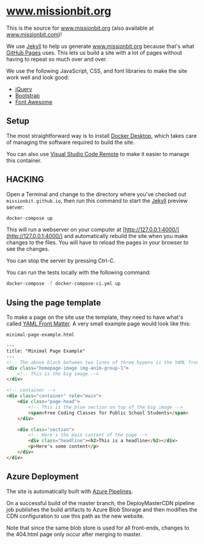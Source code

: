 # www.missionbit.org

This is the source for www.missionbit.org
(also available at www.missionbit.com)!

We use [Jekyll] to help us generate www.missionbit.org because that's
what [GitHub Pages] uses. This lets us build a site with a lot of
pages without having to repeat so much over and over.

We use the following JavaScript, CSS, and font libraries to make the
site work well and look good:

* [jQuery]
* [Bootstrap]
* [Font Awesome]

## Setup

The most straightforward way is to install [Docker Desktop],
which takes care of managing the software required to build the site.

You can also use [Visual Studio Code Remote] to make it easier to
manage this container.

## HACKING

Open a Terminal and change to the directory where you've checked out
`missionbit.github.io`, then run this command to start the [Jekyll]
preview server:

```bash
docker-compose up
```

This will run a webserver on your computer at
[http://127.0.0.1:4000/](http://127.0.0.1:4000/)
and automatically rebuild the site when you make changes to the files.
You will have to reload the pages in your browser to see the changes.

You can stop the server by pressing Ctrl-C.

You can run the tests locally with the following command:

```bash
docker-compose -f docker-compose-ci.yml up
```

## Using the page template

To make a page on the site use the template, they need to have
what's called [YAML Front Matter]. A very small example page would
look like this:

`minimal-page-example.html`

```html
---
title: "Minimal Page Example"
---
<!-- The above block between two lines of three hypens is the YAML front matter! -->
<div class="homepage-image img-anim-group-1">
    <!-- This is the big image -->
</div>

<!-- container -->
<div class="container" role="main">
    <div class="page-head">
        <!-- This is the blue section on top of the big image -->
        <span>Free Coding Classes for Public School Students</span>
    </div>

    <div class="section">
        <!-- Here's the main content of the page -->
        <div class="headline"><h2>This is a headline</h2></div>
        <p>Here's some content</p>
    </div>
</div>
```

## Azure Deployment

The site is automatically built with [Azure Pipelines].

On a successful build of the master branch, the DeployMasterCDN
pipeline job publishes the build artifacts to Azure Blob Storage and then
modifies the CDN configuration to use this path as the new website.

Note that since the same blob store is used for all front-ends,
changes to the 404.html page only occur after merging to master.

[Azure Pipelines]: https://dev.azure.com/missionbit/www.missionbit.org/
[Docker Desktop]: https://www.docker.com/products/docker-desktop
[Visual Studio Code Remote]: https://code.visualstudio.com/docs/remote/containers
[Jekyll]: http://jekyllrb.com/
[GitHub Pages]: https://pages.github.com/
[jQuery]: http://jquery.com/
[Bootstrap]: http://getbootstrap.com/
[Font Awesome]: http://fontawesome.io/
[YAML Front Matter]: http://jekyllrb.com/docs/frontmatter/

